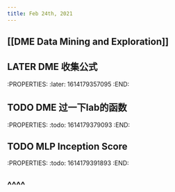 ```yaml
---
title: Feb 24th, 2021
---
```


## [[DME Data Mining and Exploration]]
## LATER DME 收集公式
:PROPERTIES:
:later: 1614179357095
:END:
## TODO DME 过一下lab的函数
:PROPERTIES:
:todo: 1614179379093
:END:
## TODO MLP Inception Score
:PROPERTIES:
:todo: 1614179391893
:END:
## ^^^^
